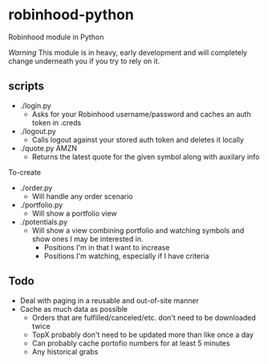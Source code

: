 # robinhood-python
Robinhood module in Python

*Warning* This module is in heavy, early development and will completely change underneath you if you try to rely on it.

## scripts
* ./login.py
  * Asks for your Robinhood username/password and caches an auth token in .creds
* ./logout.py
  * Calls logout against your stored auth token and deletes it locally
* ./quote.py AMZN
  * Returns the latest quote for the given symbol along with auxilary info

To-create
* ./order.py
  * Will handle any order scenario
* ./portfolio.py
  * Will show a portfolio view
* ./potentials.py
  * Will show a view combining portfolio and watching symbols and show ones I may be interested in.
    * Positions I'm in that I want to increase
    * Positions I'm watching, especially if I have criteria

## Todo
* Deal with paging in a reusable and out-of-site manner
* Cache as much data as possible
  * Orders that are fulfilled/canceled/etc. don't need to be downloaded twice
  * TopX probably don't need to be updated more than like once a day
  * Can probably cache portofio numbers for at least 5 minutes
  * Any historical grabs
